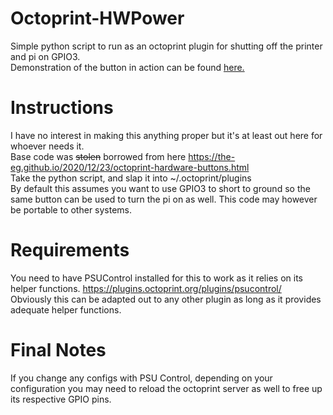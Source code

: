 # Octoprint-HWPower
Simple python script to run as an octoprint plugin for shutting off the printer and pi on GPIO3.  
Demonstration of the button in action can be found [here.](https://twitter.com/AlexankittyNya/status/1603863455953346560?t=wN2zBoCYkxUqPy-HZf3jYw&s=19
)
# Instructions
I have no interest in making this anything proper but it's at least out here for whoever needs it.  
Base code was ~~stolen~~ borrowed from here https://the-eg.github.io/2020/12/23/octoprint-hardware-buttons.html  
Take the python script, and slap it into ~/.octoprint/plugins  
By default this assumes you want to use GPIO3 to short to ground so the same button can be used to turn the pi on as well. This code may however be portable to other systems.  
# Requirements
You need to have PSUControl installed for this to work as it relies on its helper functions. https://plugins.octoprint.org/plugins/psucontrol/  
Obviously this can be adapted out to any other plugin as long as it provides adequate helper functions.
# Final Notes
If you change any configs with PSU Control, depending on your configuration you may need to reload the octoprint server as well to free up its respective GPIO pins.
